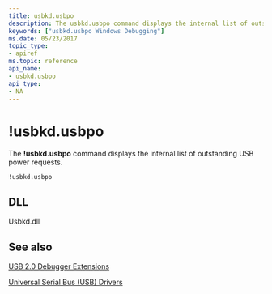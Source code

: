 ```yaml
---
title: usbkd.usbpo
description: The usbkd.usbpo command displays the internal list of outstanding USB power requests.
keywords: ["usbkd.usbpo Windows Debugging"]
ms.date: 05/23/2017
topic_type:
- apiref
ms.topic: reference
api_name:
- usbkd.usbpo
api_type:
- NA
---
```


# !usbkd.usbpo


The **!usbkd.usbpo** command displays the internal list of outstanding USB power requests.

```dbgcmd
!usbkd.usbpo
```

## <span id="DLL"></span><span id="dll"></span>DLL


Usbkd.dll

## <span id="see_also"></span>See also


[USB 2.0 Debugger Extensions](usb-2-0-extensions.md)

[Universal Serial Bus (USB) Drivers](../usbcon/index.md)

 

